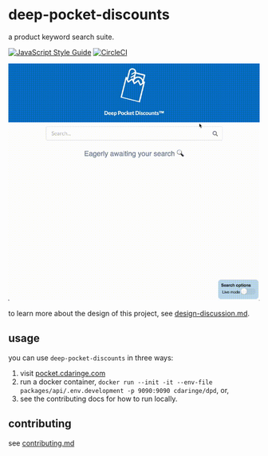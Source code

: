 # deep-pocket-discounts

a product keyword search suite.

[![JavaScript Style Guide](https://img.shields.io/badge/code_style-standard-brightgreen.svg)](https://standardjs.com) [![CircleCI](https://circleci.com/gh/cdaringe/deep-pocket-discounts/tree/master.svg?style=svg&circle-token=30a94ef304801824c027b126508075da783f6b21)](https://circleci.com/gh/cdaringe/deep-pocket-discounts/tree/master)

<img src='https://github.com/cdaringe/deep-pocket-discounts/blob/master/img/demo.gif?raw=true' />

to learn more about the design of this project, see [design-discussion.md](./design-discussion.md).

## usage

you can use `deep-pocket-discounts` in three ways:

1. visit [pocket.cdaringe.com](https://pocket.cdaringe.com)
2. run a docker container, `docker run --init -it --env-file packages/api/.env.development -p 9090:9090 cdaringe/dpd`, or,
3. see the contributing docs for how to run locally.

## contributing

see [contributing.md](./.github/contributing.md)
